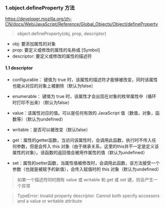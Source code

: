 ### 1.object.defineProperty 方法

https://developer.mozilla.org/zh-CN/docs/Web/JavaScript/Reference/Global_Objects/Object/defineProperty

> object.defineProperty(obj, prop, descriptor)

- obj: 要添加属性的对象
- prop: 要定义或修改的属性的名称或 [Symbol]
- descriptor: 要定义或修改的属性的描述符

#### 1.1 descriptor


- configurable： 键值为 true 时，该属性的描述符才能够被改变，同时该属性也能从对应的对象上被删除（默认为false）

- enumerable： 键值为 true 时，该属性才会出现在对象的枚举属性中（循环时打印不出来）（默认为false）

- value：该属性对应的值。可以是任何有效的 JavaScript 值（数值，对象，函数等）（默认为undefined）

- writable：是否可以被改变（默认false）

- get：属性的getter函数，当访问该属性时，会调用此函数，执行时不传入任何参数，但是会传入 this 对象（由于继承关系，这里的this并不一定是定义该属性的对象）。该函数的返回值会被用作属性的值（默认为undefined）

- set：属性的setter函数，当属性值被修改时，会调用此函数，该方法接受一个参数（也就是被赋予的新值），会传入赋值时的 this 对象（默认为undefined）


> 如果一个描述符同时拥有 value 或 writable 和 get 或 set 键，则会产生一个异常

> TypeError: Invalid property descriptor. Cannot both specify accessors and a value or writable attribute